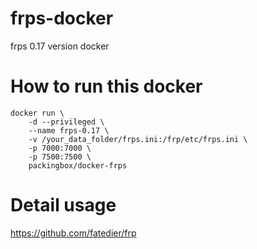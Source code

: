 # frps-docker
frps 0.17 version docker

# How to run this docker
```
docker run \
	-d --privileged \
	--name frps-0.17 \
	-v /your_data_folder/frps.ini:/frp/etc/frps.ini \
	-p 7000:7000 \
	-p 7500:7500 \
	packingbox/docker-frps
```    
# Detail usage
https://github.com/fatedier/frp
